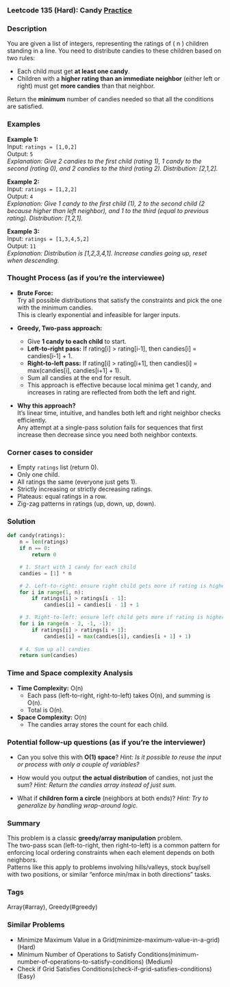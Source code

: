 ### Leetcode 135 (Hard): Candy [Practice](https://leetcode.com/problems/candy)

### Description  
You are given a list of integers, representing the ratings of \( n \) children standing in a line. You need to distribute candies to these children based on two rules:

- Each child must get **at least one candy**.
- Children with a **higher rating than an immediate neighbor** (either left or right) must get **more candies** than that neighbor.

Return the **minimum** number of candies needed so that all the conditions are satisfied.

### Examples  

**Example 1:**  
Input: `ratings = [1,0,2]`  
Output: `5`  
*Explanation: Give 2 candies to the first child (rating 1), 1 candy to the second (rating 0), and 2 candies to the third (rating 2). Distribution: [2,1,2].*

**Example 2:**  
Input: `ratings = [1,2,2]`  
Output: `4`  
*Explanation: Give 1 candy to the first child (1), 2 to the second child (2 because higher than left neighbor), and 1 to the third (equal to previous rating). Distribution: [1,2,1].*

**Example 3:**  
Input: `ratings = [1,3,4,5,2]`  
Output: `11`  
*Explanation: Distribution is [1,2,3,4,1]. Increase candies going up, reset when descending.*

### Thought Process (as if you’re the interviewee)  

- **Brute Force:**  
  Try all possible distributions that satisfy the constraints and pick the one with the minimum candies.  
  This is clearly exponential and infeasible for larger inputs.

- **Greedy, Two-pass approach:**  
  - Give **1 candy to each child** to start.
  - **Left-to-right pass:** If rating[i] > rating[i-1], then candies[i] = candies[i-1] + 1.
  - **Right-to-left pass:** If rating[i] > rating[i+1], then candies[i] = max(candies[i], candies[i+1] + 1).
  - Sum all candies at the end for result.
  - This approach is effective because local minima get 1 candy, and increases in rating are reflected from both the left and right.

- **Why this approach?**  
  It’s linear time, intuitive, and handles both left and right neighbor checks efficiently.  
  Any attempt at a single-pass solution fails for sequences that first increase then decrease since you need both neighbor contexts.

### Corner cases to consider  
- Empty `ratings` list (return 0).
- Only one child.
- All ratings the same (everyone just gets 1).
- Strictly increasing or strictly decreasing ratings.
- Plateaus: equal ratings in a row.
- Zig-zag patterns in ratings (up, down, up, down).

### Solution

```python
def candy(ratings):
    n = len(ratings)
    if n == 0:
        return 0

    # 1. Start with 1 candy for each child
    candies = [1] * n

    # 2. Left-to-right: ensure right child gets more if rating is higher
    for i in range(1, n):
        if ratings[i] > ratings[i - 1]:
            candies[i] = candies[i - 1] + 1

    # 3. Right-to-left: ensure left child gets more if rating is higher
    for i in range(n - 2, -1, -1):
        if ratings[i] > ratings[i + 1]:
            candies[i] = max(candies[i], candies[i + 1] + 1)
    
    # 4. Sum up all candies
    return sum(candies)
```

### Time and Space complexity Analysis  

- **Time Complexity:** O(n)
  - Each pass (left-to-right, right-to-left) takes O(n), and summing is O(n).
  - Total is O(n).
- **Space Complexity:** O(n)
  - The candies array stores the count for each child.

### Potential follow-up questions (as if you’re the interviewer)  

- Can you solve this with **O(1) space**?
  *Hint: Is it possible to reuse the input or process with only a couple of variables?*

- How would you output **the actual distribution** of candies, not just the sum?
  *Hint: Return the candies array instead of just sum.*

- What if **children form a circle** (neighbors at both ends)?
  *Hint: Try to generalize by handling wrap-around logic.*

### Summary
This problem is a classic **greedy/array manipulation** problem.  
The two-pass scan (left-to-right, then right-to-left) is a common pattern for enforcing local ordering constraints when each element depends on both neighbors.  
Patterns like this apply to problems involving hills/valleys, stock buy/sell with two positions, or similar “enforce min/max in both directions” tasks.

### Tags
Array(#array), Greedy(#greedy)

### Similar Problems
- Minimize Maximum Value in a Grid(minimize-maximum-value-in-a-grid) (Hard)
- Minimum Number of Operations to Satisfy Conditions(minimum-number-of-operations-to-satisfy-conditions) (Medium)
- Check if Grid Satisfies Conditions(check-if-grid-satisfies-conditions) (Easy)